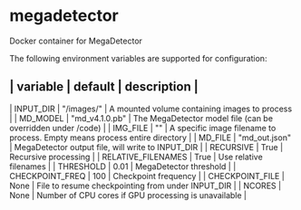 # megadetector
Docker container for MegaDetector

The following environment variables are supported for configuration:

| variable | default | description |
------------------------------------
| INPUT_DIR | "/images/" | A mounted volume containing images to process |
| MD_MODEL | "md_v4.1.0.pb" | The MegaDetector model file (can be overridden under /code) |
| IMG_FILE | "" | A specific image filename to process. Empty means process entire directory |
| MD_FILE | "md_out.json" | MegaDetector output file, will write to INPUT_DIR |
| RECURSIVE | True | Recursive processing |
| RELATIVE_FILENAMES | True | Use relative filenames |
| THRESHOLD | 0.01 | MegaDetector threshold |
| CHECKPOINT_FREQ | 100 | Checkpoint frequency |
| CHECKPOINT_FILE | None | File to resume checkpointing from under INPUT_DIR |
| NCORES | None | Number of CPU cores if GPU processing is unavailable |
